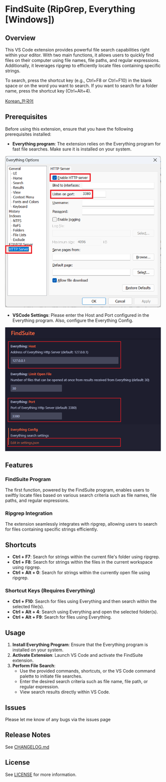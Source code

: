 # FindSuite (RipGrep, Everything [Windows])

## Overview

This VS Code extension provides powerful file search capabilities right within your editor. With two main functions, it allows users to quickly find files on their computer using file names, file paths, and regular expressions. Additionally, it leverages ripgrep to efficiently locate files containing specific strings.

To search, press the shortcut key (e.g., Ctrl+F8 or Ctrl+F10) in the blank space or on the word you want to search. If you want to search for a folder name, press the shortcut key (Ctrl+Alt+4).

[Korean_한국어](README_KO.md)

## Prerequisites

Before using this extension, ensure that you have the following prerequisites installed:

- **Everything program**: The extension relies on the Everything program for fast file searches. Make sure it is installed on your system.

![Everything](images/everything1.png)

- **VSCode Settings**: Please enter the Host and Port configured in the Everything program. Also, configure the Everything Config.

![Setting](images/setting.png)

## Features

### FindSuite Program

The first function, powered by the FindSuite program, enables users to swiftly locate files based on various search criteria such as file names, file paths, and regular expressions.

### Ripgrep Integration

The extension seamlessly integrates with ripgrep, allowing users to search for files containing specific strings efficiently.

## Shortcuts

- **Ctrl + F7**: Search for strings within the current file's folder using ripgrep.
- **Ctrl + F8**: Search for strings within the files in the current workspace using ripgrep.
- **Ctrl + Alt + 0**: Search for strings within the currently open file using ripgrep.

### Shortcut Keys (Requires Everything)

- **Ctrl + F10**: Search for files using Everything and then search within the selected file(s).
- **Ctrl + Alt + 4**: Search using Everything and open the selected folder(s).
- **Ctrl + Alt + F9**: Search for files using Everything.

## Usage

1. **Install Everything Program**: Ensure that the Everything program is installed on your system.
2. **Activate Extension**: Launch VS Code and activate the FindSuite extension.
3. **Perform File Search**:
   - Use the provided commands, shortcuts, or the VS Code command palette to initiate file searches.
   - Enter the desired search criteria such as file name, file path, or regular expression.
   - View search results directly within VS Code.

## Issues

Please let me know of any bugs via the issues page

## Release Notes

See [CHANGELOG.md](CHANGELOG.md)

## License

See [LICENSE](LICENSE) for more information.
